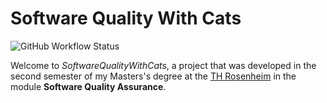 # Software Quality With Cats

![GitHub Workflow Status](https://github.com/maex0/SoftwareQualityWithCats/actions/workflows/ci.yml/badge.svg)

Welcome to _SoftwareQualityWithCats_, a project that was developed in the second semester of my Masters's degree at the [TH Rosenheim](https://www.th-rosenheim.de) in the module **Software Quality Assurance**.
